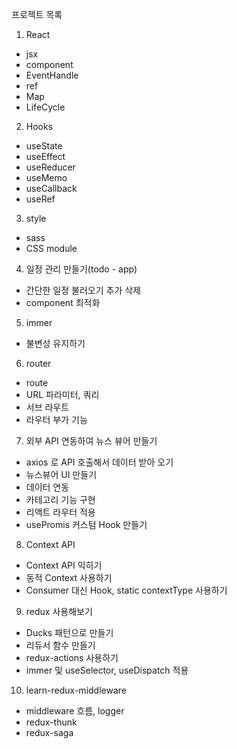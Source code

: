 프로젝트 목록

1. React

- jsx
- component
- EventHandle
- ref
- Map
- LifeCycle

2. Hooks

- useState
- useEffect
- useReducer
- useMemo
- useCallback
- useRef

3. style

- sass
- CSS module

4. 일정 관리 만들기(todo - app)

- 간단한 일정 불러오기 추가 삭제
- component 최적화

5. immer

- 불변성 유지하기

6. router

- route
- URL 파라미터, 쿼리
- 서브 라우트
- 라우터 부가 기능

7. 외부 API 연동하여 뉴스 뷰어 만들기

- axios 로 API 호출해서 데이터 받아 오기
- 뉴스뷰어 UI 만들기
- 데이터 연동
- 카테고리 기능 구현
- 리액트 라우터 적용
- usePromis 커스텀 Hook 만들기

8. Context API

- Context API 익히기
- 동적 Context 사용하기
- Consumer 대신 Hook, static contextType 사용하기

9. redux 사용해보기

- Ducks 패턴으로 만들기
- 리듀서 함수 만들기
- redux-actions 사용하기
- immer 및 useSelector, useDispatch 적용

10. learn-redux-middleware

- middleware 흐름, logger
- redux-thunk
- redux-saga
